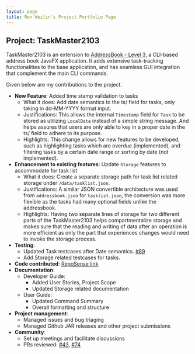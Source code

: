 ```yaml
---
layout: page
title: Ren Weilin's Project Portfolio Page
---
```

## Project: TaskMaster2103

TaskMaster2103 is an extension to [AddressBook - Level 3](https://se-education.org/addressbook-level3/), a CLI-based address book JavaFX application.
It adds extensive task-tracking functionalities to the base application, and has seamless GUI integration that complement the main CLI commands.

Given below are my contributions to the project.

- **New Feature**: Added time stamp validation to tasks
  - What it does: Add date semantics to the ts/ field for tasks, only taking in dd-MM-YYYY format input.
  - Justifications: This allows the internal `Timestamp` field for `Task` to be stored as utilizing `LocalDate` instead of a simple string message. And helps assures that users
  are only able to key in a proper date in the ts/ field to adhere to its purpose.
  - Highlights: This change allows for new features to be developed, such as highlighting tasks which are overdue (implemented), and filtering tasks by a certain date range or sorting by date (not implemented).
- **Enhancement to existing features**: Update `Storage` features to accommodate for task list
  - What it does: Create a separate storage path for task list related storage under `/data/tasklist.json`.
  - Justifications: A similar JSON convertible architecture was used from `addressbook.json` for `tasklist.json`, the conversion was more flexible as the tasks had many optional fields unlike the addressbook.
  - Highlights: Having two separate lines of storage for two different parts of the TaskMaster2103 helps compartmentalize storage and makes sure that the reading and writing of data after an operation is more efficient as only the part that experiences changes would need to invoke the storage process.
- **Testing**:
  - Updated Task testcases after Date semantics. [#89](https://github.com/AY2122S1-CS2103-F09-2/tp/pull/89)
  - Add Storage related testcases for tasks. []()
- **Code contributed**: [RepoSense link](https://nus-cs2103-ay2122s1.github.io/tp-dashboard/?search=&sort=groupTitle&sortWithin=title&timeframe=commit&mergegroup=&groupSelect=groupByRepos&breakdown=true&checkedFileTypes=docs~functional-code~test-code~other&since=2021-09-17&tabOpen=true&tabType=authorship&tabAuthor=wlren&tabRepo=AY2122S1-CS2103-F09-2%2Ftp%5Bmaster%5D&authorshipIsMergeGroup=false&authorshipFileTypes=docs~functional-code~test-code~other&authorshipIsBinaryFileTypeChecked=false)
- **Documentation**:
  - Developer Guide:
    - Added User Stories, Project Scope
    - Updated Storage related documentation
  - User Guide:
    - Updated Command Summary
    - Overall formatting and structure
- **Project management**:
  - Managed issues and bug triaging
  - Managed Github JAR releases and other project submissions
- **Community**:
  - Set up meetings and facilitate discussions
  - PRs reviewed: [#43](https://github.com/AY2122S1-CS2103-F09-2/tp/pull/43), [#74](https://github.com/AY2122S1-CS2103-F09-2/tp/pull/74)

